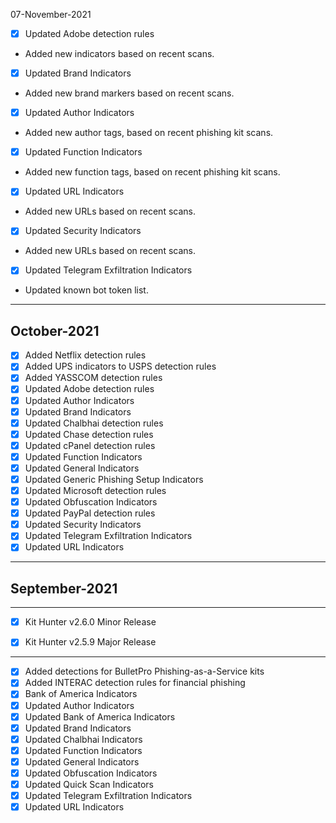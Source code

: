 07-November-2021
- [x] Updated Adobe detection rules
* Added new indicators based on recent scans.

- [x] Updated Brand Indicators
* Added new brand markers based on recent scans.

- [x] Updated Author Indicators
* Added new author tags, based on recent phishing kit scans.

- [x] Updated Function Indicators
* Added new function tags, based on recent phishing kit scans.

- [x] Updated URL Indicators
* Added new URLs based on recent scans.

- [x] Updated Security Indicators
* Added new URLs based on recent scans.

- [x] Updated Telegram Exfiltration Indicators
* Updated known bot token list.

---
## October-2021

- [x] Added Netflix detection rules
- [x] Added UPS indicators to USPS detection rules
- [x] Added YASSCOM detection rules
- [x] Updated Adobe detection rules
- [x] Updated Author Indicators
- [x] Updated Brand Indicators
- [x] Updated Chalbhai detection rules
- [x] Updated Chase detection rules
- [x] Updated cPanel detection rules
- [x] Updated Function Indicators
- [x] Updated General Indicators
- [x] Updated Generic Phishing Setup Indicators
- [x] Updated Microsoft detection rules
- [x] Updated Obfuscation Indicators
- [x] Updated PayPal detection rules
- [x] Updated Security Indicators
- [x] Updated Telegram Exfiltration Indicators
- [x] Updated URL Indicators

---
## September-2021

---
- [x] Kit Hunter v2.6.0 Minor Release

- [x] Kit Hunter v2.5.9 Major Release
---

- [x] Added detections for BulletPro Phishing-as-a-Service kits
- [x] Added INTERAC detection rules for financial phishing
- [x] Bank of America Indicators
- [x] Updated Author Indicators
- [x] Updated Bank of America Indicators
- [x] Updated Brand Indicators
- [x] Updated Chalbhai Indicators
- [x] Updated Function Indicators
- [x] Updated General Indicators
- [x] Updated Obfuscation Indicators
- [x] Updated Quick Scan Indicators
- [x] Updated Telegram Exfiltration Indicators
- [x] Updated URL Indicators